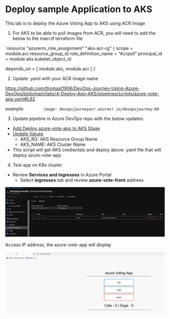 # Deploy sample Application to AKS

This lab is to deploy the Azure Voting App to AKS using ACR Image

1. For AKS to be able to pull images from ACR, you will need to add the below to the main.tf terraform file

`resource "azurerm_role_assignment" "aks-acr-rg" {
  scope                = module.acr.resource_group_id
  role_definition_name = "Acrpull"
  principal_id         = module.aks.kubelet_object_id

  depends_on = [
     module.aks,
     module.acr
  ]
}`


2. Update .yaml with your ACR image name

https://github.com/thomast1906/DevOps-Journey-Using-Azure-DevOps/blob/main/labs/4-Deploy-App-AKS/pipelines/scripts/azure-vote-app.yaml#L62

example:
`        image: devopsjourneyacr.azurecr.io/devopsjourney:68`

3. Update pipeline in Azure DevOps repo with the below updates:
- [Add Deploy azure-vote-app to AKS Stage](https://github.com/thomast1906/DevOps-Journey-Using-Azure-DevOps/blob/main/labs/4-Deploy-App-AKS/pipelines/lab4pipeline.yaml#L140-L163)
- [Update Values](https://github.com/thomast1906/DevOps-Journey-Using-Azure-DevOps/blob/main/labs/4-Deploy-App-AKS/pipelines/lab4pipeline.yaml#L156-L157)
  - AKS_RG: AKS Resource Group Name 
  - AKS_NAME: AKS Cluster Name
- This script will get AKS credientals and deploy above .yaml file that will deploy azure-vote-app 

4. Test app on K8s cluster

- Review **Services and ingresses** in Azure Portal
  - Select **ingresses** tab and review **azure-vote-front** address

![](images/deploy-app-aks-1.png)

Access IP address, the azure-vote-app will display

![](images/deploy-app-aks-2.png)
